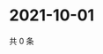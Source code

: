 # 2021-10-01

共 0 条

<!-- BEGIN WEIBO -->
<!-- 最后更新时间 Fri Oct 01 2021 22:00:56 GMT+0800 (China Standard Time) -->

<!-- END WEIBO -->
